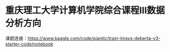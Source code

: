 重庆理工大学计算机学院综合课程Ⅲ数据分析方向
=
课题连接：https://www.kaggle.com/code/piantic/train-lmsys-deberta-v3-starter-code/notebook
